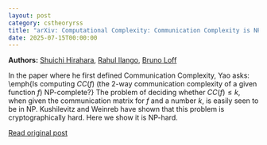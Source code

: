 ```yaml
---
layout: post
category: cstheoryrss
title: "arXiv: Computational Complexity: Communication Complexity is NP-hard"
date: 2025-07-15T00:00:00
---
```


**Authors:** [Shuichi Hirahara](https://dblp.uni-trier.de/search?q=Shuichi+Hirahara), [Rahul Ilango](https://dblp.uni-trier.de/search?q=Rahul+Ilango), [Bruno Loff](https://dblp.uni-trier.de/search?q=Bruno+Loff)

In the paper where he first defined Communication Complexity, Yao asks:
\emph{Is computing $CC(f)$ (the 2-way communication complexity of a given
function $f$) NP-complete?} The problem of deciding whether $CC(f) \le k$, when
given the communication matrix for $f$ and a number $k$, is easily seen to be
in NP. Kushilevitz and Weinreb have shown that this problem is
cryptographically hard. Here we show it is NP-hard.

[Read original post](http://arxiv.org/abs/2507.10426v1)
